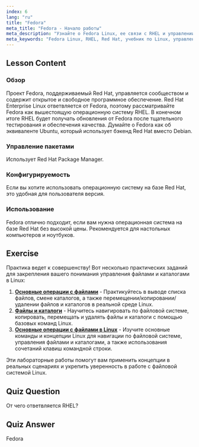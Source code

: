 ```yaml
---
index: 6
lang: "ru"
title: "Fedora"
meta_title: "Fedora - Начало работы"
meta_description: "Узнайте о Fedora Linux, ее связи с RHEL и управлении пакетами. Узнайте, почему Fedora — отличная бесплатная ОС на базе Red Hat для начинающих и настольных компьютеров."
meta_keywords: "Fedora Linux, RHEL, Red Hat, учебник по Linux, управление пакетами, Linux для начинающих, руководство по Linux, бесплатная ОС"
---
```


## Lesson Content

### Обзор

Проект Fedora, поддерживаемый Red Hat, управляется сообществом и содержит открытое и свободное программное обеспечение. Red Hat Enterprise Linux ответвляется от Fedora, поэтому рассматривайте Fedora как вышестоящую операционную систему RHEL. В конечном итоге RHEL будет получать обновления от Fedora после тщательного тестирования и обеспечения качества. Думайте о Fedora как об эквиваленте Ubuntu, который использует бэкенд Red Hat вместо Debian.

### Управление пакетами

Использует Red Hat Package Manager.

### Конфигурируемость

Если вы хотите использовать операционную систему на базе Red Hat, это удобная для пользователя версия.

### Использование

Fedora отлично подходит, если вам нужна операционная система на базе Red Hat без высокой цены. Рекомендуется для настольных компьютеров и ноутбуков.

## Exercise

Практика ведет к совершенству! Вот несколько практических заданий для закрепления вашего понимания управления файлами и каталогами в Linux:

1.  **[Основные операции с файлами](https://labex.io/ru/labs/linux-basic-files-operations-270248)** - Практикуйтесь в выводе списка файлов, смене каталогов, а также перемещении/копировании/удалении файлов и каталогов в реальной среде Linux.
2.  **[Файлы и каталоги](https://labex.io/ru/labs/linux-files-and-directories-270246)** - Научитесь навигировать по файловой системе, копировать, перемещать и удалять файлы и каталоги с помощью базовых команд Linux.
3.  **[Основные операции с файлами в Linux](https://labex.io/ru/labs/linux-basic-file-operations-in-linux-18001)** - Изучите основные команды и концепции Linux для навигации по файловой системе, управления файлами и каталогами, а также использования сочетаний клавиш командной строки.

Эти лабораторные работы помогут вам применить концепции в реальных сценариях и укрепить уверенность в работе с файловой системой Linux.

## Quiz Question

От чего ответвляется RHEL?

## Quiz Answer

Fedora
